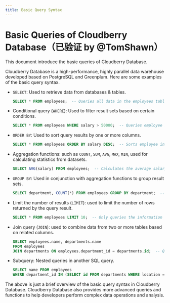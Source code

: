 ```yaml
---
title: Basic Query Syntax
---
```


# Basic Queries of Cloudberry Database（已验证 by @TomShawn）

This document introduce the basic queries of Cloudberry Database.

Cloudberry Database is a high-performance, highly parallel data warehouse developed based on PostgreSQL and Greenplum. Here are some examples of the basic query syntax.

- `SELECT`: Used to retrieve data from databases & tables.

    ```sql
    SELECT * FROM employees;  -- Queries all data in the employees table.
    ```

- Conditional query (`WHERE`): Used to filter result sets based on certain conditions.

    ```sql
    SELECT * FROM employees WHERE salary > 50000;  -- Queries employee information with salary exceeding 50,000.
    ```

- `ORDER BY`: Used to sort query results by one or more columns.

    ```sql
    SELECT * FROM employees ORDER BY salary DESC;  -- Sorts employee information in descending order by salary.
    ```

- Aggregation functions: such as `COUNT`, `SUM`, `AVG`, `MAX`, `MIN`, used for calculating statistics from datasets.

    ```sql
    SELECT AVG(salary) FROM employees;  -- Calculates the average salary of employees.
    ```

- `GROUP BY`: Used in conjunction with aggregation functions to group result sets.

    ```sql
    SELECT department, COUNT(*) FROM employees GROUP BY department;  -- Counts the number of employees by department.
    ```

- Limit the number of results (`LIMIT`): used to limit the number of rows returned by the query result.

    ```sql
    SELECT * FROM employees LIMIT 10;  -- Only queries the information of the first 10 employees.
    ```

- Join query (`JOIN`): used to combine data from two or more tables based on related columns.

    ```sql
    SELECT employees.name, departments.name 
    FROM employees 
    JOIN departments ON employees.department_id = departments.id;  -- Queries employees and their corresponding department names.
    ```

- Subquery: Nested queries in another SQL query.

    ```sql
    SELECT name FROM employees 
    WHERE department_id IN (SELECT id FROM departments WHERE location = 'New York');  -- Queries all employees working in New York.
    ```

The above is just a brief overview of the basic query syntax in Cloudberry Database. Cloudberry Database also provides more advanced queries and functions to help developers perform complex data operations and analysis.
